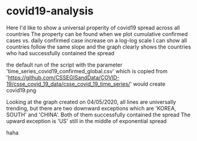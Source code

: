 # covid19-analysis

Here I'd like to show a universal properity of covid19 spread across all countries
The property can be found when we plot cumulative confirmed cases vs. daily confirmed case increase on a log-log scale
I can show all countries follow the same slope
and the graph clearly shows the countries who had successfully contained the spread

the default run of the script with the parameter 'time_series_covid19_confirmed_global.csv' which is copied from 'https://github.com/CSSEGISandData/COVID-19/csse_covid_19_data/csse_covid_19_time_series/' would create covid19.png 

Looking at the graph created on 04/05/2020, all lines are universally trending, but there are two downward exceptions which are 'KOREA, SOUTH' and 'CHINA'. Both of them successfully contained the spread
The upward exception is 'US' still in the middle of exponential spread

haha
